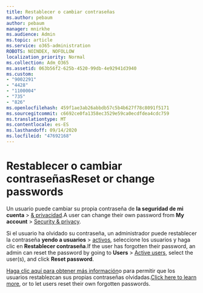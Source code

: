 ```yaml
---
title: Restablecer o cambiar contraseñas
ms.author: pebaum
author: pebaum
manager: mnirkhe
ms.audience: Admin
ms.topic: article
ms.service: o365-administration
ROBOTS: NOINDEX, NOFOLLOW
localization_priority: Normal
ms.collection: Adm_O365
ms.assetid: 063b56f2-625b-4520-99db-4e92941d3940
ms.custom:
- "9002291"
- "4428"
- "1100004"
- "735"
- "826"
ms.openlocfilehash: 459f1ae3ab26abbdb57c5b4b627f78c8091f5171
ms.sourcegitcommit: c6692ce0fa1358ec3529e59ca0ecdfdea4cdc759
ms.translationtype: MT
ms.contentlocale: es-ES
ms.lasthandoff: 09/14/2020
ms.locfileid: "47692168"
---
```

# <a name="reset-or-change-passwords"></a><span data-ttu-id="85aba-102">Restablecer o cambiar contraseñas</span><span class="sxs-lookup"><span data-stu-id="85aba-102">Reset or change passwords</span></span>

<span data-ttu-id="85aba-103">Un usuario puede cambiar su propia contraseña de **la seguridad de mi cuenta**  >  [& privacidad](https://portal.office.com/account/#security).</span><span class="sxs-lookup"><span data-stu-id="85aba-103">A user can change their own password from **My account** > [Security & privacy](https://portal.office.com/account/#security).</span></span>
  
<span data-ttu-id="85aba-104">Si el usuario ha olvidado su contraseña, un administrador puede restablecer la contraseña **yendo a usuarios**  >  [activos](https://portal.office.com/adminportal/home#/users), seleccione los usuarios y haga clic en **Restablecer contraseña**.</span><span class="sxs-lookup"><span data-stu-id="85aba-104">If the user has forgotten their password, an admin can reset the password by going to **Users** > [Active users](https://portal.office.com/adminportal/home#/users), select the user(s), and click **Reset password**.</span></span>
  
<span data-ttu-id="85aba-105">[Haga clic aquí para obtener más información](https://docs.microsoft.com/microsoft-365/admin/add-users/reset-passwords)o para permitir que los usuarios restablezcan sus propias contraseñas olvidadas.</span><span class="sxs-lookup"><span data-stu-id="85aba-105">[Click here to learn more](https://docs.microsoft.com/microsoft-365/admin/add-users/reset-passwords), or to let users reset their own forgotten passwords.</span></span>
